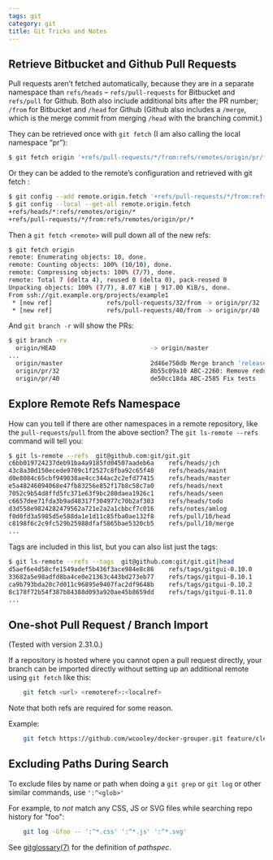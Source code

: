 ```yaml
---
tags: git
category: git
title: Git Tricks and Notes
---
```

## Retrieve Bitbucket and Github Pull Requests

Pull requests aren’t fetched automatically, because they are in a
separate namespace than `refs/heads` – `refs/pull-requests` for
Bitbucket and `refs/pull` for Github. Both also include additional bits
after the PR number; `/from` for Bitbucket and `/head` for Github
(Github also includes a `/merge`, which is the merge commit from merging
`/head` with the branching commit.)

They can be retrieved once with `git fetch` (I am also calling the local
namespace “pr”):

```sh
$ git fetch origin '+refs/pull-requests/*/from:refs/remotes/origin/pr/*'
```

Or they can be added to the remote’s configuration and retrieved with git fetch <remote>:

```sh
$ git config --add remote.origin.fetch '+refs/pull-requests/*/from:refs/remotes/origin/pr/*'
$ git config --local --get-all remote.origin.fetch
+refs/heads/*:refs/remotes/origin/*
+refs/pull-requests/*/from:refs/remotes/origin/pr/*
```

Then a `git fetch <remote>` will pull down all of the new refs:

```sh
$ git fetch origin
remote: Enumerating objects: 10, done.
remote: Counting objects: 100% (10/10), done.
remote: Compressing objects: 100% (7/7), done.
remote: Total 7 (delta 4), reused 0 (delta 0), pack-reused 0
Unpacking objects: 100% (7/7), 8.07 KiB | 917.00 KiB/s, done.
From ssh://git.example.org/projects/example1
 * [new ref]               refs/pull-requests/32/from -> origin/pr/32
 * [new ref]               refs/pull-requests/40/from -> origin/pr/40
```

And `git branch -r` will show the PRs:

```sh
$ git branch -rv
  origin/HEAD                          -> origin/master
...
  origin/master                        2d46e750db Merge branch 'release/2.59.4'
  origin/pr/32                         8b55c09a10 ABC-2260: Remove redundant check
  origin/pr/40                         de50cc18da ABC-2585 Fix tests
```

## Explore Remote Refs Namespace

How can you tell if there are other namespaces in a remote repository, like the `pull-requests`/`pull` from the above section?  The `git ls-remote --refs` command will tell you:

```sh
$ git ls-remote --refs  git@github.com:git/git.git
c6bb019724237deb91ba4a9185fd04507aadeb6a	refs/heads/jch
43c8a30d150ecede9709c1f2527c8fba92c65f40	refs/heads/maint
d0e8084c65cbf949038ae4cc344ac2c2efd77415	refs/heads/master
e5a48246094068e47fb83256e852f17b8c58c7a0	refs/heads/next
7052c9b54d8ffd5fc371e63f9bc280daea1926c1	refs/heads/seen
c6657dee71fda3b9ad48317f304977c70b2af303	refs/heads/todo
d3d558e9824282479562a721e2a2a1cbbcf7c016	refs/notes/amlog
f0d0fd3a5985d5e588da1e1d11c85fba0ae132f8	refs/pull/10/head
c8198f6c2c9fc529b25988dfaf5865bae5320cb5	refs/pull/10/merge
...
```

Tags are included in this list, but you can also list just the tags:

```sh
$ git ls-remote --refs --tags  git@github.com:git/git.git|head
d5aef6e4d58cfe1549adef5b436f3ace984e8c86	refs/tags/gitgui-0.10.0
33682a5e98adfd8ba4ce0e21363c443bd273eb77	refs/tags/gitgui-0.10.1
ca9b793bda20c7d011c96895e9407fac2df9648b	refs/tags/gitgui-0.10.2
8c178f72b54f387b84388d093a920ae45b8659dd	refs/tags/gitgui-0.11.0
...
```

## One-shot Pull Request / Branch Import

(Tested with version 2.31.0.)

If a repository is hosted where you cannot open a pull request directly, your branch can be imported directly without setting up an additional remote using `git fetch` like this:

```sh
    git fetch <url> <remoteref>:<localref>
```

Note that both refs are required for some reason.

Example:

```sh
    git fetch https://github.com/wcooley/docker-grouper.git feature/cleanup-shibd-ld_library_path-r2:wcooley/feature/cleanup-shibd-ld_library_path-r2
```

## Excluding Paths During Search

To exclude files by name or path when doing a `git grep` or `git log` or other similar commands, use `':^<glob>'`

For example, to _not_ match any CSS, JS or SVG files while searching repo history for "foo":

```sh
    git log -Gfoo -- ':^*.css' ':^*.js' ':^*.svg'
```

See [gitglossary(7)](https://git-scm.com/docs/gitglossary#Documentation/gitglossary.txt-aiddefpathspecapathspec) for the definition of _pathspec_.
